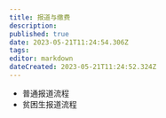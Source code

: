 ```yaml
---
title: 报道与缴费
description: 
published: true
date: 2023-05-21T11:24:54.306Z
tags: 
editor: markdown
dateCreated: 2023-05-21T11:24:52.324Z
---
```


- 普通报道流程
- 贫困生报道流程
